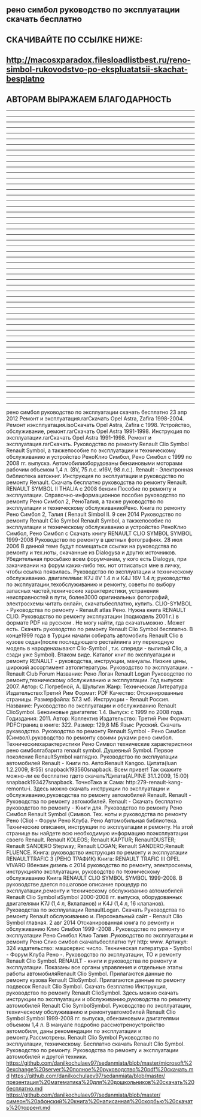рено симбол руководство по эксплуатации скачать бесплатно
--------------------------------------------------
СКАЧИВАЙТЕ ПО ССЫЛКЕ НИЖЕ:
--------------------------------------------------
http://macosxparadox.filesloadlistbest.ru/reno-simbol-rukovodstvo-po-ekspluatatsii-skachat-besplatno
--------------------------------------------------
АВТОРАМ ВЫРАЖАЕМ БЛАГОДАРНОСТЬ
--------------------------------------------------
--------------------------------------------------
--------------------------------------------------
--------------------------------------------------
--------------------------------------------------
--------------------------------------------------
--------------------------------------------------
--------------------------------------------------
--------------------------------------------------
--------------------------------------------------
--------------------------------------------------
--------------------------------------------------
--------------------------------------------------
--------------------------------------------------
--------------------------------------------------
--------------------------------------------------
--------------------------------------------------
--------------------------------------------------
--------------------------------------------------
--------------------------------------------------
--------------------------------------------------
--------------------------------------------------
--------------------------------------------------
--------------------------------------------------
--------------------------------------------------
--------------------------------------------------
--------------------------------------------------
--------------------------------------------------
--------------------------------------------------
--------------------------------------------------
--------------------------------------------------
--------------------------------------------------
--------------------------------------------------
--------------------------------------------------
--------------------------------------------------
--------------------------------------------------
--------------------------------------------------
--------------------------------------------------
--------------------------------------------------
--------------------------------------------------
--------------------------------------------------
--------------------------------------------------
--------------------------------------------------
--------------------------------------------------
--------------------------------------------------
--------------------------------------------------
--------------------------------------------------
--------------------------------------------------
--------------------------------------------------
--------------------------------------------------
--------------------------------------------------
--------------------------------------------------
--------------------------------------------------
--------------------------------------------------
рено симбол руководство по эксплуатации скачать бесплатно 23 апр 2012  Ремонт и эксплуатация.rarСкачать Opel Astra, Zafira 1998-2004. Ремонт иэксплуатация.isoСкачать Opel Astra, Zafira с 1998. Устройство, обслуживание, ремонт.rarСкачать Opel Astra 1991-1998. Инструкция по эксплуатации.rarСкачать Opel Astra 1991-1998. Ремонт и эксплуатация.rarСкачать. Руководство по ремонту Renault Clio Symbol  Renault Symbol, а такжепособие по эксплуатации и техническому обслуживанию и устройство РеноКлио Симбол, Рено Симбол с 1999 по 2008 гг. выпуска. Автомобилиоборудованы бензиновыми моторами рабочим объемом 1,4 л. (8V, 75 л.с. и16V, 98 л.с.). Renault - Электронная библиотека автокниг. Инструкция по эксплуатации и руководство по ремонту Renault. Скачать бесплатно руководства по ремонту Renault.  RENAULT SYMBOL II THALIA с 2008 бензин Пособие по ремонту и эксплуатации. Справочно-информационное пособие руководство по ремонту Рено Симбол 2, РеноТалия, а также руководство по эксплуатации и техническому обслуживаниюРено. Книга по ремонту Рено Симбол 2, Талия ( Renault Simbol II. 9 сен 2014  Руководство по ремонту Renault Clio Symbol  Renault Symbol, а такжепособие по эксплуатации и техническому обслуживанию и устройство РеноКлио Симбол, Рено Симбол с  Скачать книгу RENAULT CLIO SYMBOL SYMBOL 1999-2008 Руководство по ремонту в цветных фотографиях. 28 июл 2006  В данной теме будут помещаться ссылки на руководства по ремонту и тех.ноты, скачанные из Dialogysa и других источников. Убедительная просьбако всем форумчанам, у кого есть Dialogys, при закачивании на форум каких-либо тех. нот отписаться мне в личку, чтобы ссылка появилась. Руководство по эксплуатации и техническому обслуживанию. двигателями: К7J 8V 1.4 л и К4J 16V 1.4 л; руководство по эксплуатации,техобслуживанию и ремонту, советы по выбору запасных частей,технические характеристики, устранения неисправностей в пути, более3000 оригинальных фотографий, электросхемы читать онлайн, скачатьбесплатно, купить. CLIO-SYMBOL - Руководства по ремонту - Renault atlas  Рено. Нужна книга RENAULT CLIO. Руководство по ремонту эксплуатации (подмодель 2001 г.) в формате PDF на русском . Не могу найти, гда скачатьможно . Может есть. Скачать руководство по ремонту Renault Clio Symbol бесплатно. В конце1999 года в Турции начали собирать автомобиль Renault Clio в кузове седан(после последующего рестайлинга эту переходную модель в народеназывают Clio-Symbol , т.к. спереди - вылитый Clio, а сзади уже Symbol). Втаком виде. Каталог книг по эксплуатации и ремонту RENAULT - руководства, инструкции, мануалы. Низкие цены, широкий ассортимент автолитературы. Руководство по эксплуатации. - Renault Club Forum
Название: Рено Логан  Renault Logan Руководство по ремонту,техническому обслуживанию и эксплуатации. Год выпуска: 2007. Автор: С.Погребной, А. Шульгин Жанр: Техническая Литература Издательство:Третий Рим Формат: PDF Качество: Отсканированные страницы. Размерфайла: 57.3 мб. Инструкции - Renault Россия. Название: Руководство по эксплуатации и обслуживанию Renault ClioSymbol. Бензиновые двигатели: 1.4. Выпуск: с 1999 по 2008 года. Годиздания: 2011. Автор: Коллектив Издательство: Третий Рим Формат: PDFСтраниц в книге: 322. Размер: 129,8 МБ Язык: Русский. Скачать рукаводство. Руководство по ремонту Renault Symbol - Рено Симбол (Символ).руководство по ремонту своими руками рено симбол. Техническиехарактеристики Рено Символ технические характеристики рено симболгабарита renault symbol. Душевный Symbol. Первое поколение RenaultSymbol наглядно. Руководство по эксплуатации автомобилей Renault - Книги по. Авто:Renault Kangoo. Цитата(luan  1.2.2009, 8:55) snapback193560snapback. Всем привет! Так скажите можно-ли ее бесплатно гдето скачать?Цитата(ALPINE  31.1.2009, 15:00) snapback193427snapback. ТочноТака ж Сама: http:279-renault-kang-remontu-i. Здесь можно скачать инструкции по эксплуатации и обслуживанию,руководства по ремонту автомобилей Renault. Renault - Руководства по ремонту автомобилей. Renault - Скачать бесплатно руководство по ремонту - Книги для. Руководство по ремонту Рено Симбол Renault Symbol (Символ. Тех. ноты и руководства по ремонту Рено (Сlio) - Форум Рено Клуба. Рено  Автомобильная библиотека. Технические описания, инструкции по эксплуатации и ремонту. На этой странице вы найдете всю необходимую информацию поэксплуатации своего Renault. Renault KOLEOS; Renault KAPTUR; RenaultDUSTER; Renault SANDERO Stepway; Renault LOGAN; Renault SANDERO;Renault FLUENCE. Книга: руководство  инструкция по ремонту и эксплуатации RENAULTTRAFIC 3 (РЕНО ТРАФИК)  Книга: RENAULT TRAFIC III  OPEL VIVARO Bбензин  дизель с 2014 руководство по ремонту, электросхемы, инструкцияпо эксплуатации, руководство по техническому обслуживанию
Книга RENAULT CLIO SYMBOL  SYMBOL 1999-2008. В руководстве дается пошаговое описание процедур по эксплуатации,ремонту и техническому обслуживанию автомобилей Renault Clio Symbol иSymbol 2000-2008 гг. выпуска, оборудованных двигателями K7J (1,4 л, 8клапанов) и K4J (1,4 л, 16 клапанов). Руководства по эксплуатации RenaultLogan. Скачать Руководства по ремонту Renault обслуживанию и. Персональный сайт - Renault Clio Symbol главная. 2 авг 2014  Отсканированная книга по ремонту и обслуживанию Клио Симбол 1999 -2008 . Руководство по ремонту и эксплуатации Рено Симбол Клио Талия .Руководство по эксплуатации и ремонту Рено Слио симбол скачатьбесплатно тут http: www. Артикул: 324 издательство: машсервис число. Техническая литература - Symbol - Форум Клуба Рено -. Руководство по эксплуатации, ТО и ремонту Renault Clio Symbol. RENAULT - книги и руководства по ремонту и эксплуатации. Показаны все органы управления и отдельные этапы работы автомобиляRenault Clio Symbol. Прилагаются данные по ремонту кузова Renault ClioSymbol. Прилагаются данные по ремонту подвесок Renault Clio Symbol. Скачать безплатно  Инструкция, руководство по ремонту Renault ClioSymbol. Здесь можно скачать инструкции по эксплуатации и обслуживанию,руководства по ремонту автомобилей Renault Clio SymbolSymbol. Руководство по эксплуатации, техническому обслуживанию и ремонтуавтомобилей Renault Clio Symbol  Symbol 1999-2008 гг. выпуска, сбензиновыми двигателями объемом 1,4 л. В мануале подробно рассмотреноустройство автомобиля, даны рекомендации по эксплуатации и ремонту.Рассмотрены. Renault Clio Symbol Руководство по эксплуатации, техническому. Бесплатно скачать Renault Clio Symbol. Руководство по ремонту. Руководства по ремонту и эксплуатации автомобилей и другой техники.
https://github.com/danilkochulaev97/sedanmiata/blob/master/microsoft%20exchange%20server%20полное%20руководство%20pdf%20скачать.md
https://github.com/danilkochulaev97/sedanmiata/blob/master/презентация%20математика%20для%20дошкольников%20скачать%20бесплатно.md
https://github.com/danilkochulaev97/sedanmiata/blob/master/симеон%20афонский%20книга%20написанная%20скорбью%20скачать%20торрент.md